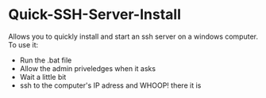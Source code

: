 # Quick-SSH-Server-Install
 Allows you to quickly install and start an ssh server on a windows computer. 
 To use it:
 - Run the .bat file
 - Allow the admin priveledges when it asks
 - Wait a little bit
 - ssh to the computer's IP adress and WHOOP! there it is

